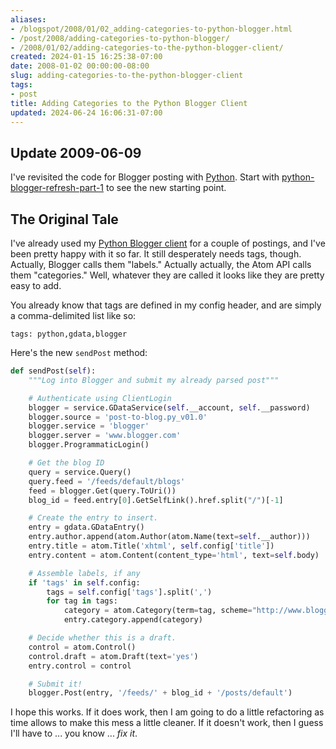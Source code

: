```yaml
---
aliases:
- /blogspot/2008/01/02_adding-categories-to-python-blogger.html
- /post/2008/adding-categories-to-python-blogger/
- /2008/01/02/adding-categories-to-the-python-blogger-client/
created: 2024-01-15 16:25:38-07:00
date: 2008-01-02 00:00:00-08:00
slug: adding-categories-to-the-python-blogger-client
tags:
- post
title: Adding Categories to the Python Blogger Client
updated: 2024-06-24 16:06:31-07:00
---
```


## Update 2009-06-09

I've revisited the code for Blogger posting with [Python](../../../card/Python.md). Start with [python-blogger-refresh-part-1](../../2009/06/python-blogger-refresh-part-1.md) to see the new starting point.

## The Original Tale

I've already used my [Python Blogger client](../../2007/12/python-loves-blogger-part-1.md) for a couple of postings, and I've been pretty happy with it so far. It still desperately needs tags, though. Actually, Blogger calls them "labels." Actually actually, the Atom API calls them "categories." Well, whatever they are called it looks like they are pretty easy to add.

You already know that tags are defined in my config header, and are simply a comma-delimited list like so:

````
tags: python,gdata,blogger
````

Here's the new `sendPost` method:

````python
def sendPost(self):
    """Log into Blogger and submit my already parsed post"""

    # Authenticate using ClientLogin
    blogger = service.GDataService(self.__account, self.__password)
    blogger.source = 'post-to-blog.py_v01.0'
    blogger.service = 'blogger'
    blogger.server = 'www.blogger.com'
    blogger.ProgrammaticLogin()

    # Get the blog ID
    query = service.Query()
    query.feed = '/feeds/default/blogs'
    feed = blogger.Get(query.ToUri())
    blog_id = feed.entry[0].GetSelfLink().href.split("/")[-1]

    # Create the entry to insert.
    entry = gdata.GDataEntry()
    entry.author.append(atom.Author(atom.Name(text=self.__author)))
    entry.title = atom.Title('xhtml', self.config['title'])
    entry.content = atom.Content(content_type='html', text=self.body)

    # Assemble labels, if any
    if 'tags' in self.config:
        tags = self.config['tags'].split(',')
        for tag in tags:
            category = atom.Category(term=tag, scheme="http://www.blogger.com/atom/ns#")
            entry.category.append(category)

    # Decide whether this is a draft.
    control = atom.Control()
    control.draft = atom.Draft(text='yes')
    entry.control = control

    # Submit it!
    blogger.Post(entry, '/feeds/' + blog_id + '/posts/default')
````

I hope this works. If it does work, then I am going to do a little refactoring  as time allows to make this mess a little cleaner. If it doesn't work, then I  guess I'll have to ... you know ... *fix it*.